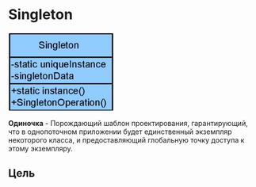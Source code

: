 # Singleton
![Image alt](https://github.com/sergeybushuev/Singleton/raw/master/UML.png)

**Одиночка** - Порождающий шаблон проектирования, гарантирующий, что в однопоточном приложении будет единственный экземпляр некоторого класса, и предоставляющий глобальную точку доступа к этому экземпляру.
## Цель

